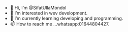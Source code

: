 - 👋 Hi, I’m @SifatUllaMondol
- 👀 I’m interested in wev development.
- 🌱 I’m currently learning developing and programming.
- 📫 How to reach me ...whatsapp:01644804427.

<!---
SifatUllaMondol/SifatUllaMondol is a ✨ special ✨ repository because its `README.md` (this file) appears on your GitHub profile.
You can click the Preview link to take a look at your changes.
--->
